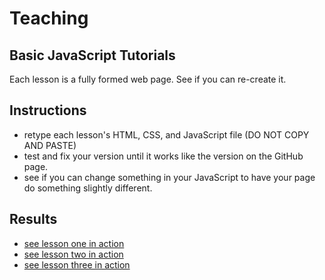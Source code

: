 # Teaching
## Basic JavaScript Tutorials
Each lesson is a fully formed web page.  See if you can re-create it.

## Instructions
* retype each lesson's HTML, CSS, and JavaScript file (DO NOT COPY AND PASTE)
* test and fix your version until it works like the version on the GitHub page.
* see if you can change something in your JavaScript to have your page do something slightly different.

## Results
* [see lesson one in action](http://haltersweb.github.io/Teaching/learn-js/lesson-one.html)
* [see lesson two in action](http://haltersweb.github.io/Teaching/learn-js/lesson-two.html)
* [see lesson three in action](http://haltersweb.github.io/Teaching/learn-js/lesson-three.html)
